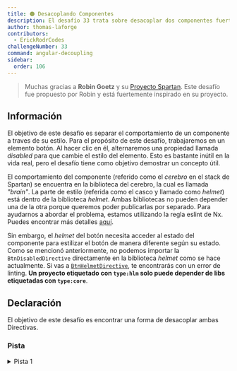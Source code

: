 ```yaml
---
title: 🟠 Desacoplando Componentes
description: El desafío 33 trata sobre desacoplar dos componentes fuertemente unidos utilizando Token de Inyección
author: thomas-laforge
contributors:
  - ErickRodrCodes
challengeNumber: 33
command: angular-decoupling
sidebar:
  order: 106
---
```


> Muchas gracias a **Robin Goetz** y su [Proyecto Spartan](https://github.com/goetzrobin/spartan).
> Este desafío fue propuesto por Robin y está fuertemente inspirado en su proyecto.

## Información

El objetivo de este desafío es separar el comportamiento de un componente a traves de su estilo. Para el propósito de este desafío, trabajaremos en un elemento botón. Al hacer clic en él, alternaremos una propiedad llamada _disabled_ para que cambie el estilo del elemento. Esto es bastante inútil en la vida real, pero el desafío tiene como objetivo demostrar un concepto útil.

El comportamiento del componente (referido como el _cerebro_ en el stack de Spartan) se encuentra en la biblioteca del cerebro, la cual es llamada _"brain"_. La parte de estilo (referida como el casco y llamado como _helmet_) está dentro de la biblioteca _helmet_. Ambas bibliotecas no pueden depender una de la otra porque queremos poder publicarlas por separado. Para ayudarnos a abordar el problema, estamos utilizando la regla eslint de Nx. Puedes encontrar más detalles [aquí](https://nx.dev/core-features/enforce-module-boundaries).

Sin embargo, el _helmet_ del botón necesita acceder al estado del componente para estilizar el botón de manera diferente según su estado. Como se mencionó anteriormente, no podemos importar la `BtnDisabledDirective` directamente en la biblioteca _helmet_ como se hace actualmente. Si vas a [`BtnHelmetDirective`](../../libs/decoupling/helmet/src/lib/btn-style.directive.ts), te encontrarás con un error de linting. **Un proyecto etiquetado con `type:hlm` solo puede depender de libs etiquetadas con `type:core`**.

## Declaración

El objetivo de este desafío es encontrar una forma de desacoplar ambas Directivas.

### Pista

<details>
  <summary>Pista 1</summary>
  Lee cuidadosamente el título del desafío 😇
</details>
